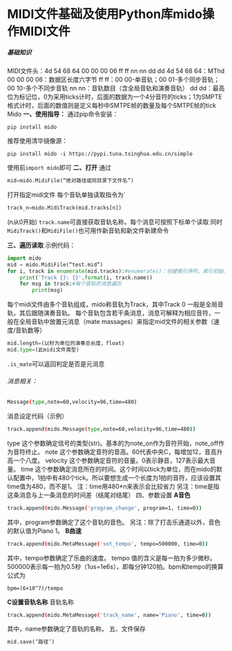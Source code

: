# MIDI文件基础及使用Python库mido操作MIDI文件

##### 基础知识

MIDI文件头：4d 54 68 64 00 00 00 06 ff ff nn nn dd dd
4d 54 68 64：MThd
00 00 00 06：数据区长度六字节
ff ff：00 00-单音轨；00 01-多个同步音轨；00 10-多个不同步音轨
nn nn：音轨数目（含全局音轨和演奏音轨）
dd dd：最高位为标记位，0为采用ticks计时，后面的数据为一个4分音符的ticks；1为SMPTE格式计时，后面的数值则是定义每秒中SMTPE帧的数量及每个SMTPE帧的tick
Mido
**一、使用指导：**
通过pip命令安装：

```clike
pip install mido
```

推荐使用清华镜像源：

```clike
pip install mido -i https://pypi.tuna.tsinghua.edu.cn/simple
```

使用前`import mido`即可
**二、打开**
通过

```python
mid=mido.MidiFile(“绝对路径或同目录下文件名”)
```

打开指定midi文件
每个音轨单独读取指令为`

```python
track_n=mido.MidiTrack(mid.tracks[n])
```

(n从0开始)
`track.name`可直接获取音轨名称，每个消息可按照下标单个读取
同时`MidiTrack()`和`MidiFile()`也可用作新音轨和新文件新建命令

**三、遍历读取**
示例代码：

```python
import mido
mid = mido.MidiFile(“test.mid”)
for i, track in enumerate(mid.tracks):#enumerate()：创建索引序列，索引初始为0
    print('Track {}: {}'.format(i, track.name))
    for msg in track:#每个音轨的消息遍历
        print(msg)
```

每个midi文件由多个音轨组成，mido称音轨为Track，其中Track 0 一般是全局音轨，其后跟随演奏音轨。
每个音轨包含若干条消息，消息可解释为相应音符，一般在全局音轨中放置元消息（mate massages）来指定mid文件的相关参数（速度/音轨数等）

```python
mid.length=(以秒为单位的演奏总长度，float)
mid.type=(此midi文件类型)
```

`.is_mate`可以返回判定是否是元消息

###### 消息相关：

```bash
Message(type,note=60,velocity=96,time=480)
```

消息设定代码（示例）

```bash
track.append(mido.Message(type,note=60,velocity=96,time=480))
```

type 这个参数确定信号的类型(str)。基本的为note_on作为音符开始，note_off作为音符终止。
note 这个参数确定音符的音高。60代表中央C，每增加12，音高升高一个八度。
velocity 这个参数确定音符的音量。0表示静音，127表示最大音量。
time 这个参数确定消息所在的时间。这个时间以tick为单位，而在mido的默认配置中，1拍中有480个tick。所以要想生成一个长度为1拍的音符，应该设置其time值为480，而不是1。
注：time用480*n来表示会比较省力
另注：time是指这条消息与上一条消息的时间差（结尾对结尾）
四、参数设置
**A音色**

```bash
track.append(mido.Message('program_change', program=1, time=0))
```

其中，program参数确定了这个音轨的音色。
另注：除了打击乐通道以外，音色的默认值为Piano 1。
**B曲速**

```bash
track.append(mido.MetaMessage('set_tempo', tempo=500000, time=0))
```

其中，tempo参数确定了乐曲的速度。
tempo 值的含义是每一拍为多少微秒。500000表示每一拍为0.5秒（1us=1e6s），即每分钟120拍。bpm和tempo的换算公式为

```clike
bpm=(6×10^7)/tempo
```

**C设置音轨名称**
音轨名称

```bash
track.append(mido.MetaMessage('track_name', name='Piano', time=0))
```

其中，name参数确定了音轨的名称。
五、文件保存

```python
mid.save(‘路径’)
```
